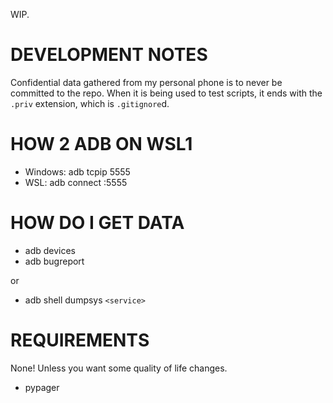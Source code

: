 WIP.

# DEVELOPMENT NOTES
Confidential data gathered from my personal phone is to never be committed to the repo. When it is being used to test scripts, it ends with the `.priv` extension, which is `.gitignore`d.

# HOW 2 ADB ON WSL1
* Windows: adb tcpip 5555
* WSL: adb connect <phone ip>:5555

# HOW DO I GET DATA
* adb devices
* adb bugreport

or

* adb shell dumpsys `<service>`

# REQUIREMENTS
None! Unless you want some quality of life changes.
* pypager